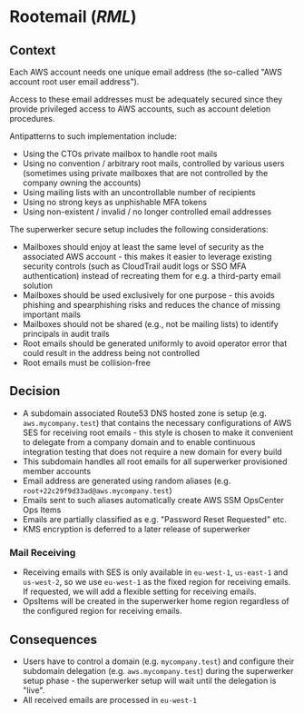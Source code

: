 # Rootemail (_RML_)

## Context

Each AWS account needs one unique email address (the so-called "AWS account root user email address").

Access to these email addresses must be adequately secured since they provide privileged access to AWS accounts, such as account deletion procedures.

Antipatterns to such implementation include:

- Using the CTOs private mailbox to handle root mails
- Using no convention / arbitrary root mails, controlled by various users (sometimes using private mailboxes that are not controlled by the company owning the accounts)
- Using mailing lists with an uncontrollable number of recipients
- Using no strong keys as unphishable MFA tokens
- Using non-existent / invalid / no longer controlled email addresses

The superwerker secure setup includes the following considerations:

- Mailboxes should enjoy at least the same level of security as the associated AWS account - this makes it easier to leverage existing security controls (such as CloudTrail audit logs or SSO MFA authentication) instead of recreating them for e.g. a third-party email solution
- Mailboxes should be used exclusively for one purpose - this avoids phishing and spearphishing risks and reduces the chance of missing important mails
- Mailboxes should not be shared (e.g., not be mailing lists) to identify principals in audit trails
- Root emails should be generated uniformly to avoid operator error that could result in the address being not controlled
- Root emails must be collision-free

## Decision

- A subdomain associated Route53 DNS hosted zone is setup (e.g. `aws.mycompany.test`) that contains the necessary configurations of AWS SES for receiving root emails - this style is chosen to make it convenient to delegate from a company domain and to enable continuous integration testing that does not require a new domain for every build
- This subdomain handles all root emails for all superwerker provisioned member accounts
- Email address are generated using random aliases (e.g. `root+22c29f9d33ad@aws.mycompany.test`)
- Emails sent to such aliases automatically create AWS SSM OpsCenter Ops Items
- Emails are partially classified as e.g. "Password Reset Requested" etc.
- KMS encryption is deferred to a later release of superwerker

### Mail Receiving

- Receiving emails with SES is only available in `eu-west-1`, `us-east-1` and `us-west-2`, so we use `eu-west-1` as the fixed region for receiving emails. If requested, we will add a flexible setting for receiving emails.
- OpsItems will be created in the superwerker home region regardless of the configured region for receiving emails.

## Consequences

- Users have to control a domain (e.g. `mycompany.test`) and configure their subdomain delegation (e.g. `aws.mycompany.test`) during the superwerker setup phase - the superwerker setup will wait until the delegation is "live".
- All received emails are processed in `eu-west-1`
